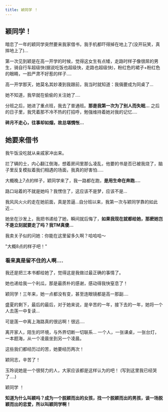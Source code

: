 ```yaml
---
title: 颖同学 ！
---
```


## 颖同学！

暗恋了一年的颖同学突然要来我家借书，我手机都吓得掉在地上了(没开玩笑，真摔地上了)...

第一次见到颖是在高一开学的时候，觉得这女生有点矮，走路时样子像很屌的男生，骑自行车超级快(据说吃饭也超级快，走路也超级快)，粉红色的裙子+粉红色的眼睛，一脸严肃不好惹的样子....

高一开学那天，她莫名其妙凑到我跟前，我当时就知道：我倆要成为同桌了...

她不知道，我早就在偷偷的关注她了....

分班之后，她进了重点班，我去了普通班。**那是我第一次为了别人而失眠...**
之后的日子里，我凭着那不冷不热的打招呼，勉强维持着她对我的记忆....

**碎月不走心，往事却如烟，故总堪惆怅...**

## 她要来借书

我午饭没吃就从亲戚家冲出来。

拦了辆的士，内心翻江倒海，想着房间里那么凌乱，他要的书是否已被我烧了，脑子里反复模拟着我们相遇的场面，我真的好害怕.....

大概晚上7点的样子，颖同学来了，我一路都在跑，**是用生命在奔跑....**

路口站着的不就是她吗？我愣住了，这应该不是梦，应该不是...

我风风火火的走在她前面，真是苦逼...自分班以来，我第一次与颖同学靠的如此近...

她坐在沙发上，我把书递给了她，瞬间就后悔了，**如果我现在就都给她，那麽她岂不是立刻就要走了吗？我TM真傻...**

我卖关子似的问她：你能在这里留多久啊？哈哈哈～

"大概8点的样子吧！"

### 看来真是留不住的人啊....
我还是把三本书都给她了，觉得这是我做过最正确的事情了。

她也递给我一个利瓜，那是最质朴的感谢，感动得我快窒息了！

颖同学！三年来，她一点都没有变，甚至连眼镜都是高一那副....

盛夏的剩下，最后的最后，对于她来说，是辛苦的一年，接下去的一年，她将一个人去莲一中复读...

可是莲一中离上海路真的很远啊！很远....

离开家人，陌生的环境，与外界切断一切联系...
一个人，一张课桌，一张台灯，一本题海，从一个凌晨坐到另一个凌晨。

这些我们都经历过的苦，她要经历两次！

颖同志，辛苦了！

玉玲说她是一个很努力的人，大家应该都是这样认为的吧！
(写到这里我已经哭了....)

颖同学 ！

**知道为什么叫颖吗？成为一个脱颖而出的女孩，找一个脱颖而出的男孩，谈一场脱颖而出的恋爱，所以叫颖同学啊！**
